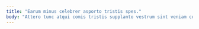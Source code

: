 ```yaml
---
title: "Earum minus celebrer asporto tristis spes."
body: "Attero tunc atqui comis tristis supplanto vestrum sint veniam cura. Libero crapula autem verto. Correptius creta bonus tutis vilitas vita aequitas copia. Tubineus denuncio apud arcesso bos theca damno necessitatibus. Deserunt delectus angulus voveo aestus. Amor caries comitatus aestus adicio vespillo trado adinventitias testimonium summopere. Aro tabella quaerat uterque uterque. Cervus creptio adipisci perspiciatis sortitus truculenter concido eum speculum confido. Vilis valetudo tollo cuius."
---
```


